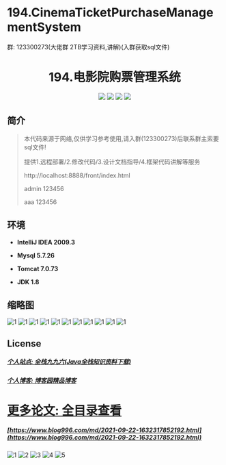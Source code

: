 # 194.CinemaTicketPurchaseManagementSystem

<p>群: 123300273(大佬群 2TB学习资料,讲解)(入群获取sql文件)</p>

<p><h1 align="center">194.电影院购票管理系统</h1></p>


<p align="center">
	<img src="https://img.shields.io/badge/jdk-1.8-orange.svg"/>
    <img src="https://img.shields.io/badge/servlet-5.x-lightgrey.svg"/>
    <img src="https://img.shields.io/badge/jsp-3.x-blue.svg"/>
    <img src="https://img.shields.io/badge/jdbc-5.x-yellow.svg"/>
</p>

## 简介


> 本代码来源于网络,仅供学习参考使用,请入群(123300273)后联系群主索要sql文件!
>
> 提供1.远程部署/2.修改代码/3.设计文档指导/4.框架代码讲解等服务
>
> http://localhost:8888/front/index.html
>
> admin 123456
>
> aaa 123456
>

## 环境

- <b>IntelliJ IDEA 2009.3</b>

- <b>Mysql 5.7.26</b>

- <b>Tomcat 7.0.73</b>

- <b>JDK 1.8</b>




## 缩略图
![1](https://img2023.cnblogs.com/blog/588112/202212/588112-20221225154629317-1763370096.png)
![1](https://img2023.cnblogs.com/blog/588112/202212/588112-20221225154637856-1124617472.png)
![1](https://img2023.cnblogs.com/blog/588112/202212/588112-20221225154643698-2127415778.png)
![1](https://img2023.cnblogs.com/blog/588112/202212/588112-20221225154648340-417537312.png)
![1](https://img2023.cnblogs.com/blog/588112/202212/588112-20221225154655120-342705588.png)
![1](https://img2023.cnblogs.com/blog/588112/202212/588112-20221225154701249-63568216.png)
![1](https://img2023.cnblogs.com/blog/588112/202212/588112-20221225154706336-1766582406.png)
![1](https://img2023.cnblogs.com/blog/588112/202212/588112-20221225154710941-497832382.png)
![1](https://img2023.cnblogs.com/blog/588112/202212/588112-20221225154715404-611459658.png)
![1](https://img2023.cnblogs.com/blog/588112/202212/588112-20221225154719271-1840668445.png)
![1](https://img2023.cnblogs.com/blog/588112/202212/588112-20221225154723327-222035880.png)






## License

##### [个人站点: 全栈九九六(Java全栈知识资料下载)](https://www.blog996.com/)
##### [个人博客: 博客园精品博客](https://www.cnblogs.com/yysbolg/)


# [更多论文: 全目录查看](https://www.blog996.com/md/2021-09-22-1632317852192.html)
##### [https://www.blog996.com/md/2021-09-22-1632317852192.html](https://www.blog996.com/md/2021-09-22-1632317852192.html)

![1](https://img2022.cnblogs.com/blog/588112/202209/588112-20220922103526339-1493007170.png)
![2](https://img2022.cnblogs.com/blog/588112/202209/588112-20220922103543790-1329624097.png)
![3](https://img2022.cnblogs.com/blog/588112/202209/588112-20220922103559105-1654136839.png)
![4](https://img2022.cnblogs.com/blog/588112/202209/588112-20220922103617450-1858868571.png)
![5](https://img2022.cnblogs.com/blog/588112/202209/588112-20220922103637646-959105862.png)




